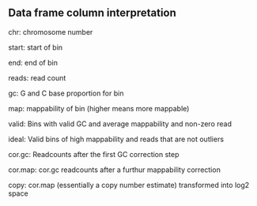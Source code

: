 ## Data frame column interpretation

chr: chromosome number

start: start of bin

end: end of bin

reads: read count

gc: G and C base proportion for bin

map: mappability of bin (higher means more mappable)

valid: Bins with valid GC and average mappability and non-zero read

ideal: Valid bins of high mappability and reads that are not outliers

cor.gc: Readcounts after the first GC correction step

cor.map: cor.gc readcounts after a furthur mappability correction

copy: cor.map (essentially a copy number estimate) transformed into log2 space